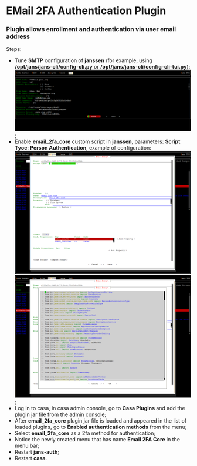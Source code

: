 # EMail 2FA Authentication Plugin
### Plugin allows enrollment and authentication via user email address
Steps:  
- Tune **SMTP** configuration of **janssen** (for example, using **/opt/jans/jans-cli/config-cli.py** or **/opt/jans/jans-cli/config-cli-tui.py**):  
![SMTP Tuning](./img/01.smtp.png)  
;
- Enable **email_2fa_core** custom script in **janssen**, parameters: **Script Tyoe**: **Person Authentication**, example of configuration:  
![email_2fa_core script](./img/02.script.png)  
![email_2fa_core jython](./img/03.script.png)  
;
- Log in to casa, in casa admin console, go to **Casa Plugins** and add the plugin jar file from the admin console;
- After **email_2fa_core** plugin jar file is loaded and appeared in the list of loaded plugins, go to **Enabled authentication methods** from the menu;
- Select **email_2fa_core** as a 2fa method for authentication;
- Notice the newly created menu that has name **Email 2FA Core** in the menu bar;
- Restart **jans-auth**;
- Restart **casa**.

